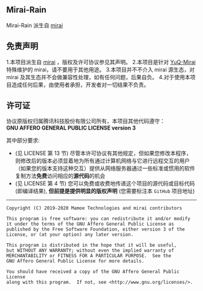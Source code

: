 ## Mirai-Rain

Mirai-Rain 派生自 [mirai](https://github.com/mamoe/mirai)

## 免责声明

1.本项目派生自 [mirai](https://github.com/mamoe/mirai) ，版权及许可协议参见其声明。
2.本项目是针对 [YuQ-Mirai](https://github.com/YuQWorks/YuQ-Mirai) 特殊维护的 mirai，请不要用于其他用途。
3.本项目并不不介入 mirai 源生态，对 mirai 及其生态并不会做兼容性处理，如有任何问题，后果自负。
4.对于使用本项目造成任何后果，由使用者承担，开发者对一切结果不负责。


## 许可证

协议原版权归属腾讯科技股份有限公司所有，本项目其他代码遵守：  
**GNU AFFERO GENERAL PUBLIC LICENSE version 3**  

其中部分要求:  

- (见 LICENSE 第 13 节) 尽管本许可协议有其他规定，但如果您修改本程序，则修改后的版本必须显着地为所有通过计算机网络与它进行远程交互的用户（如果您的版本支持这种交互）提供从网络服务器通过一些标准或惯用的软件复制方法**免费**访问相应的**源代码**的机会
- (见 LICENSE 第 4 节) 您可以免费或收费地传递这个项目的源代码或目标代码(即编译结果), **但前提是提供明显的版权声明** (您需要标注本 `GitHub` 项目地址)

------

    Copyright (C) 2019-2020 Mamoe Technologies and mirai contributors
    
    This program is free software: you can redistribute it and/or modify
    it under the terms of the GNU Affero General Public License as
    published by the Free Software Foundation, either version 3 of the
    License, or (at your option) any later version.
    
    This program is distributed in the hope that it will be useful,
    but WITHOUT ANY WARRANTY; without even the implied warranty of
    MERCHANTABILITY or FITNESS FOR A PARTICULAR PURPOSE.  See the
    GNU Affero General Public License for more details.
    
    You should have received a copy of the GNU Affero General Public License
    along with this program.  If not, see <http://www.gnu.org/licenses/>.
